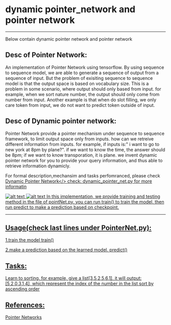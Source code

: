 # dynamic pointer_network and pointer network
--------------------------------------------------------------------
Below contain dynamic pointer network and pointer network

Desc of Pointer Network:
--------------------------------------------------------------------
An implementation of Pointer Network using tensorflow. By using sequence to sequence model, we are able to generate a sequence of output from a sequence of input. But the problem of exisiting sequence to sequence model is that the output space is based on vocabulary size. This is a problem in some scenario, where output should only based from input. for example, when we sort nature number, the output should only come from number from input. Another example is that when do slot filling, we only care token from input, we do not want to predict token outside of input.

Desc of Dynamic pointer network:
--------------------------------------------------------------------
Pointer Network provide a pointer mechanism under sequence to sequence framework, to limit output space only from inputs. how can we retreive different information from inputs. for example, if inputs is:" i want to go to new york at 8pm by plane?". if we want to know the time, the answer should be 8pm; if we want to know transporation, it is plane. we invent dynamic pointer network for you to provide your query information, and thus able to retrieve information dynamicly.

For formal description,mechansim and tasks perfomranced, please check <a href='https://github.com/brightmart/dynamic_pointer_network/blob/master/dynamic_pointer_network.pdf'>Dynamic Pointer Network</>
check: dynamic_pointer_net.py for more informatin

![alt text](https://github.com/brightmart/pointer_network/blob/master/pointer_network.JPG)
![alt text](https://github.com/brightmart/pointer_network/blob/master/pointer_network2.JPG)
In this implementation, we provide training and testing method in the file of pointNet.py. you can run train() to train the model, then run predict to make a prediction based on checkpoint.

--------------------------------------------------------------------
Usage(check last lines under PointerNet.py):
--------------------------------------------------------------------
1.train the model
train()

2.make a prediction based on the learned model.
predict()



Tasks:
--------------------------------------------------------------------
Learn to sorting.
for example, give a list[3,5,2,5,6,1], it will output:[5,2,0,3,1,4],
which represent the index of the number in the list,sort by ascending order



References:
--------------------------------------------------------------------
<a href='https://arxiv.org/abs/1506.03134'>Pointer Networks</a>
